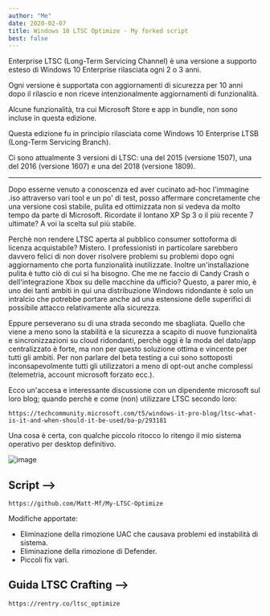 ```yaml
---
author: "Me"
date: 2020-02-07
title: Windows 10 LTSC Optimize - My forked script
best: false
---
```


Enterprise LTSC (Long-Term Servicing Channel) è una versione a supporto esteso di Windows 10 Enterprise rilasciata ogni 2 o 3 anni. 

Ogni versione è supportata con aggiornamenti di sicurezza per 10 anni dopo il rilascio e non riceve intenzionalmente aggiornamenti di funzionalità. 

Alcune funzionalità, tra cui Microsoft Store e app in bundle, non sono incluse in questa edizione. 

Questa edizione fu in principio rilasciata come Windows 10 Enterprise LTSB (Long-Term Servicing Branch).

Ci sono attualmente 3 versioni di LTSC: una del 2015 (versione 1507), una del 2016 (versione 1607) e una del 2018 (versione 1809).

------------------------------------------------------------------------------------------------------------------------

Dopo esserne venuto a conoscenza ed aver cucinato ad-hoc l'immagine .iso attraverso vari tool e un po' di test, posso affermare concretamente che una versione così stabile, pulita ed ottimizzata non si vedeva da molto tempo da parte di Microsoft. Ricordate il lontano XP Sp 3 o il più recente 7 ultimate? A voi la scelta sul più stabile.

Perchè non rendere LTSC aperta al pubblico consumer sottoforma di licenza acquistabile? Mistero. I professionisti in particolare sarebbero davvero felici di non dover risolvere problemi su problemi dopo ogni aggiornamento che porta funzionalità inutilizzate. Inoltre un'installazione pulita è tutto ciò di cui si ha bisogno.
Che me ne faccio di Candy Crash o dell'integrazione Xbox su delle macchine da ufficio? Questo, a parer mio, è uno dei tanti ambiti in qui una distribuzione Windows ridondante è solo un intralcio che potrebbe portare anche ad una estensione delle superifici di possibile attacco relativamente alla sicurezza. 

Eppure perseverano su di una strada secondo me sbagliata. Quello che viene a meno sono la stabilità e la sicurezza a scapito di nuove funzionalità e sincronizzazioni su cloud ridondanti, perchè oggi è la moda del dato/app centralizzato è forte, ma non per questo soluzione ottima e vincente per tutti gli ambiti.
Per non parlare del beta testing a cui sono sottoposti inconsapevolmente tutti gli utilizzatori a meno di opt-out anche complessi (telemetria, account microsoft forzato ecc.).

Ecco un'accesa e interessante discussione con un dipendente microsoft sul loro blog; quando perchè e come (non) utilizzare LTSC secondo loro: 

```
https://techcommunity.microsoft.com/t5/windows-it-pro-blog/ltsc-what-is-it-and-when-should-it-be-used/ba-p/293181
```

Una cosa è certa, con qualche piccolo ritocco lo ritengo il mio sistema operativo per desktop definitivo.

![image](/img/ltsc.png)


## Script -->

```
https://github.com/Matt-Mf/My-LTSC-Optimize
```
Modifiche apportate: 

- Eliminazione della rimozione UAC che causava problemi ed instabilità di sistema.
- Eliminazione della rimozione di Defender.
- Piccoli fix vari.

## Guida LTSC Crafting -->

```
https://rentry.co/ltsc_optimize
```
